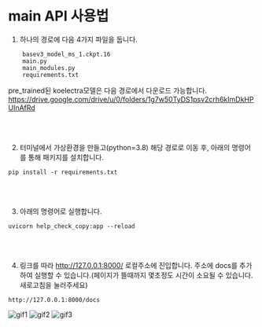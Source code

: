 # main API 사용법

1. 하나의 경로에 다음 4가지 파일을 둡니다.
```
    basev3_model_ms_1.ckpt.16
    main.py
    main_modules.py
    requirements.txt
```

pre_trained된 koelectra모델은 다음 경로에서 다운로드 가능합니다.
https://drive.google.com/drive/u/0/folders/1g7w50TyDS1psv2crh6kImDkHPUInAfRd

<br/>
<br/>

2. 터미널에서 가상환경을 만들고(python=3.8) 해당 경로로 이동 후, 아래의 명령어를 통해 패키지를 설치합니다. 
```
pip install -r requirements.txt
```
<br/>
<br/>

3. 아래의 명령어로 실행합니다.
```
uvicorn help_check_copy:app --reload
```
<br/>
<br/>

4. 링크를 따라 http://127.0.0.1:8000/ 로컬주소에 진입합니다. 주소에 docs를 추가하여 실행할 수 있습니다.(페이지가 뜰때까지 몇초정도 시간이 소요될 수 있습니다. 새로고침을 눌러주세요)
```
http://127.0.0.1:8000/docs
```

![gif1](https://user-images.githubusercontent.com/98604716/159411018-e95f9657-1113-4357-8866-d758257d1244.gif)
![gif2](https://user-images.githubusercontent.com/98604716/159411026-2070b0ed-9160-4eb6-ab03-4f7895f9980a.gif)
![gif3](https://user-images.githubusercontent.com/98604716/159411028-5273549c-261b-4cf3-bd61-d32536501dad.gif)

